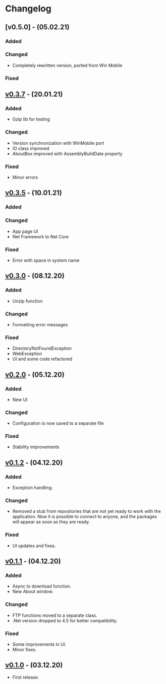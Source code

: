 # Changelog

## [v0.5.0] - (05.02.21)

### Added
 
### Changed 

 - Completely rewritten version, ported from Win Mobile
 
### Fixed

## [v0.3.7] - (20.01.21)

### Added

 - Gzip lib for testing
 
### Changed 

 - Version synchronization with WinMobile port
 - IO class improved
 - AboutBox improved with AssemblyBuildDate property
 
### Fixed

 - Minor errors

## [v0.3.5] - (10.01.21)

### Added

### Changed

 - App page UI
 - Net Framework to Net Core

### Fixed

 - Error with space in system name

## [v0.3.0] - (08.12.20)

### Added

 - Unzip function

### Changed

 - Formatting error messages

### Fixed

 -  DirectoryNotFoundException
 - WebException
 - UI and some code refactored

## [v0.2.0] - (05.12.20)

### Added

 - New UI

### Changed

 - Configuration is now saved to a separate file

### Fixed

 - Stability improvements

## [v0.1.2] - (04.12.20)

### Added

 - Exception handling.

### Changed

 - Removed a stub from repositories that are not yet ready to work with the application. Now it is possible to connect to anyone, and the packages will appear as soon as they are ready.

### Fixed

 - UI updates and fixes.

## [v0.1.1] - (04.12.20)

### Added

 - Async to download function.
 - New About window.

### Changed

 - FTP functions moved to a separate class.
 - .Net version dropped to 4.5 for better compatibility.

### Fixed

 - Some improvements in UI.
 - Minor fixes.

## [v0.1.0] - (03.12.20)

 - First release.

[v0.3.7]: https://github.com/Limows/LimFTPClient/releases/tag/v0.3.7
[v0.3.5]: https://github.com/Limows/LimFTPClient/releases/tag/v0.3.5
[v0.3.0]: https://github.com/Limows/LimFTPClient/releases/tag/v0.3.0
[v0.2.0]: https://github.com/Limows/LimFTPClient/releases/tag/v0.2
[v0.1.2]: https://github.com/Limows/LimFTPClient/releases/tag/v0.1.2
[v0.1.1]: https://github.com/Limows/LimFTPClient/releases/tag/v0.1.1
[v0.1.0]: https://github.com/Limows/LimFTPClient/releases/tag/0.1

